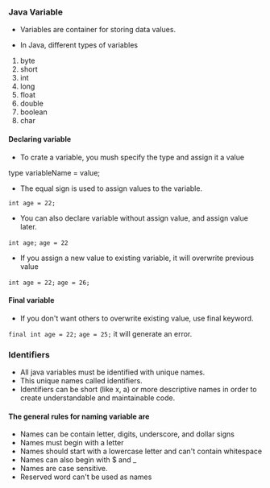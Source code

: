 ### Java Variable
* Variables are container for storing data values.

* In Java, different types of variables 
1. byte
2. short
3. int
4. long
5. float 
6. double
7. boolean
8. char

#### Declaring variable 
* To crate a variable, you mush specify the type and assign it a value

type variableName = value;

* The equal sign is used to assign values to the variable.

``` int age = 22; ```

* You can also declare variable without assign value, and assign value later.

``` int age; ```
``` age = 22 ```

* If you assign a new value to existing variable, it will overwrite previous value

``` int age = 22; ```
``` age = 26; ```

#### Final variable
* If you don't want others to overwrite existing value, use final keyword.

``` final int age = 22; ```
``` age = 25; ``` it will generate an error.

### Identifiers
* All java variables must be identified with unique names.
* This unique names called identifiers.
* Identifiers can be short (like x, a) or more descriptive names in order to create understandable and maintainable code.

#### The general rules for naming variable are 
* Names can be contain letter, digits, underscore, and dollar signs
* Names must begin with a letter
* Names should start with a lowercase letter and can't contain whitespace
* Names can also begin with $ and _
* Names are case sensitive.
* Reserved word can't be used as names

